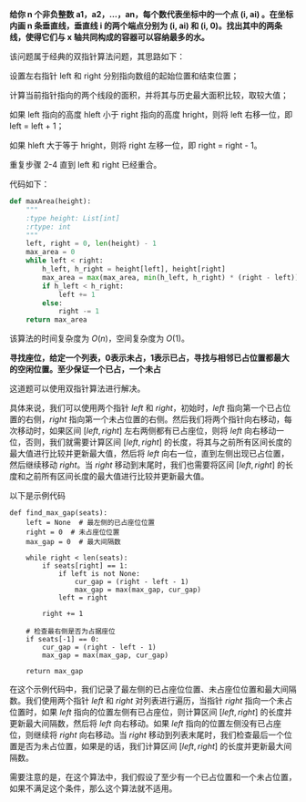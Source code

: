 **给你 n 个非负整数 a1，a2，…，an，每个数代表坐标中的一个点 (i, ai) 。在坐标内画 n 条垂直线，垂直线 i 的两个端点分别为 (i, ai) 和 (i, 0)。找出其中的两条线，使得它们与 x 轴共同构成的容器可以容纳最多的水。**

该问题属于经典的双指针算法问题，其思路如下：

设置左右指针 left 和 right 分别指向数组的起始位置和结束位置；

计算当前指针指向的两个线段的面积，并将其与历史最大面积比较，取较大值；

如果 left 指向的高度 hleft 小于 right 指向的高度 hright，则将 left 右移一位，即 left = left + 1；

如果 hleft 大于等于 hright，则将 right 左移一位，即 right = right - 1。

重复步骤 2-4 直到 left 和 right 已经重合。

代码如下：

```python
def maxArea(height):
    """
    :type height: List[int]
    :rtype: int
    """
    left, right = 0, len(height) - 1
    max_area = 0
    while left < right:
        h_left, h_right = height[left], height[right]
        max_area = max(max_area, min(h_left, h_right) * (right - left))
        if h_left < h_right:
            left += 1
        else:
            right -= 1
    return max_area
```

该算法的时间复杂度为 $O(n)$，空间复杂度为 $O(1)$。

**寻找座位，给定一个列表，0表示未占，1表示已占，寻找与相邻已占位置都最大的空闲位置。至少保证一个已占，一个未占**

这道题可以使用双指针算法进行解决。

具体来说，我们可以使用两个指针 $left$ 和 $right$，初始时，$left$ 指向第一个已占位置的右侧，$right$ 指向第一个未占位置的右侧。然后我们将两个指针向右移动，每次移动时，如果区间 $[left, right]$ 左右两侧都有已占座位，则将 $left$ 向右移动一位，否则，我们就需要计算区间 $[left, right]$ 的长度，将其与之前所有区间长度的最大值进行比较并更新最大值，然后将 $left$ 向右一位，直到左侧出现已占位置，然后继续移动 $right$。当 $right$ 移动到末尾时，我们也需要将区间 $[left, right]$ 的长度和之前所有区间长度的最大值进行比较并更新最大值。

以下是示例代码

```
def find_max_gap(seats):
    left = None  # 最左侧的已占座位位置
    right = 0  # 未占座位位置
    max_gap = 0  # 最大间隔数

    while right < len(seats):
        if seats[right] == 1:
            if left is not None:
                cur_gap = (right - left - 1)
                max_gap = max(max_gap, cur_gap)
            left = right
        
        right += 1
    
    # 检查最右侧是否为占据座位
    if seats[-1] == 0:
        cur_gap = (right - left - 1)
        max_gap = max(max_gap, cur_gap)
    
    return max_gap
```

在这个示例代码中，我们记录了最左侧的已占座位位置、未占座位位置和最大间隔数。我们使用两个指针 $left$ 和 $right$ 对列表进行遍历，当指针 $right$ 指向一个未占位置时，如果 $left$ 指向的位置左侧有已占座位，则计算区间 $[left, right]$ 的长度并更新最大间隔数，然后将 $left$ 向右移动。如果 $left$ 指向的位置左侧没有已占座位，则继续将 $right$ 向右移动。当 $right$ 移动到列表末尾时，我们检查最后一个位置是否为未占位置，如果是的话，我们计算区间 $[left, right]$ 的长度并更新最大间隔数。

需要注意的是，在这个算法中，我们假设了至少有一个已占位置和一个未占位置，如果不满足这个条件，那么这个算法就不适用。